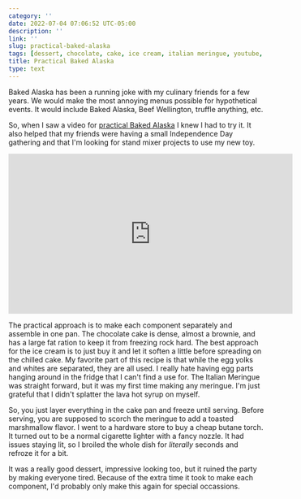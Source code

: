 ```yaml
---
category: ''
date: 2022-07-04 07:06:52 UTC-05:00
description: ''
link: ''
slug: practical-baked-alaska
tags: [dessert, chocolate, cake, ice cream, italian meringue, youtube, Adam Ragusea]
title: Practical Baked Alaska
type: text
---
```

Baked Alaska has been a running joke with my culinary friends for a few years.
We would make the most annoying menus possible for hypothetical events.
It would include Baked Alaska, Beef Wellington, truffle anything, etc.

So, when I saw a video for [practical Baked Alaska](https://www.youtube.com/watch?v=AEUSxRNlodc) I knew I had to try it.
It also helped that my friends were having a small Independence Day gathering and that I'm looking for stand mixer projects to use my new toy.

<iframe width="560" height="315" src="https://www.youtube-nocookie.com/embed/AEUSxRNlodc" title="YouTube video player" frameborder="0" allow="accelerometer; autoplay; clipboard-write; encrypted-media; gyroscope; picture-in-picture" allowfullscreen></iframe>

The practical approach is to make each component separately and assemble in one pan.
The chocolate cake is dense, almost a brownie, and has a large fat ration to keep it from freezing rock hard.
The best approach for the ice cream is to just buy it and let it soften a little before spreading on the chilled cake.
My favorite part of this recipe is that while the egg yolks and whites are separated, they are all used.
I really hate having egg parts hanging around in the fridge that I can't find a use for.
The Italian Meringue was straight forward, but it was my first time making any meringue.
I'm just grateful that I didn't splatter the lava hot syrup on myself.

So, you just layer everything in the cake pan and freeze until serving.
Before serving, you are supposed to scorch the meringue to add a toasted marshmallow flavor.
I went to a hardware store to buy a cheap butane torch.
It turned out to be a normal cigarette lighter with a fancy nozzle.
It had issues staying lit, so I broiled the whole dish for _literally_ seconds and refroze it for a bit.

It was a really good dessert, impressive looking too, but it ruined the party by making everyone tired.
Because of the extra time it took to make each component, I'd probably only make this again for special occassions.